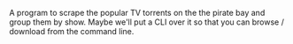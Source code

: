 A program to scrape the popular TV torrents on the
the pirate bay and group them by show. Maybe we'll put
a CLI over it so that you can browse / download
from the command line.